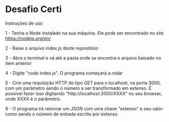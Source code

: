 # Desafio Certi

Instruções de uso

1 - Tenha o Node instalado na sua máquina. Ele pode ser encontrado no site https://nodejs.org/en/

2 - Baixe o arquivo index.js deste repositório

3 - Abra o terminal e vá até a pasta onde se encontra o arquivo baixado no item anterior

4 - Digite "node index.js". O programa começará a rodar

5 - Crie uma requisição HTTP do tipo GET para o localhost, na porta 3000, com um parâmetro sendo o número a ser transformado em extenso. É possível fazer isso digitando "http://localhost:3000/XXXX" no seu browser, onde XXXX é o parâmetro.

6 - O programa irá retornar um JSON com uma chave "extenso" e seu valor como sendo o número de entrada escrito por extenso.
